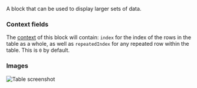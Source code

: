 A block that can be used to display larger sets of data.

### Context fields

The [context](https://appsemble.app/docs/remappers/data#context) of this block will contain: `index`
for the index of the rows in the table as a whole, as well as `repeatedIndex` for any repeated row
within the table. This is `0` by default.

### Images

![Table screenshot](https://gitlab.com/appsemble/appsemble/-/raw/0.32.2/config/assets/table.png)
